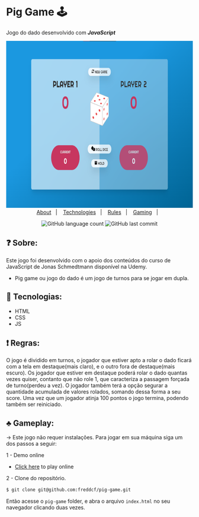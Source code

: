 # Pig Game 🕹

Jogo do dado desenvolvido com ***JavaScript***

<p align="center">
  <img height="450px" alt="screenshot-preview" src="https://github.com/freddcf/pig-game/blob/main/img/previewFiles/previewStatic.png?raw=true">
  <br>
	<a href="#question-sobre">About</a>&nbsp;&nbsp;&nbsp;|&nbsp;&nbsp;&nbsp;
	<a href="#rocket-tecnologias">Technologies</a>&nbsp;&nbsp;&nbsp;|&nbsp;&nbsp;&nbsp;
	<a href="#exclamation-regras">Rules</a>&nbsp;&nbsp;&nbsp;|&nbsp;&nbsp;&nbsp;	
	<a href="#clubs-gameplay">Gaming</a>&nbsp;&nbsp;&nbsp;|&nbsp;&nbsp;&nbsp;	
</p>

<p align="center">
    <img alt="GitHub language count" src="https://img.shields.io/github/languages/count/freddcf/snake-game">	
    <img alt="GitHub last commit" src="https://img.shields.io/github/last-commit/freddcf/snake-game">
<p>

## :question: Sobre:
Este jogo foi desenvolvido com o apoio dos conteúdos do curso de JavaScript de Jonas Schmedtmann disponível na Udemy.

* Pig game ou jogo do dado é um jogo de turnos para se jogar em dupla.

## :rocket: Tecnologias:

* HTML
* CSS
* JS

## :exclamation: Regras:
O jogo é dividido em turnos, o jogador que estiver apto a rolar o dado ficará com a tela em destaque(mais claro), e o outro fora de destaque(mais escuro). Os jogador que estiver em destaque poderá rolar o dado quantas vezes quiser, contanto que não role 1, que caracteriza a passagem forçada de turno(perdeu a vez). O jogador também terá a opção segurar a quantidade acumulada de valores rolados, somando dessa forma a seu score. Uma vez que um jogador atinja 100 pontos o jogo termina, podendo também ser reiniciado.

## :clubs: Gameplay:

-> Este jogo não requer instalações. Para jogar em sua máquina siga um dos passos a seguir:

1 - Demo online
* [Click here](https://freddcf.github.io/pig-game/) to play online

2 - Clone do repositório.

```sh
$ git clone git@github.com:freddcf/pig-game.git
```

Então acesse o `pig-game` folder, e abra o arquivo `index.html` no seu navegador clicando duas vezes.
